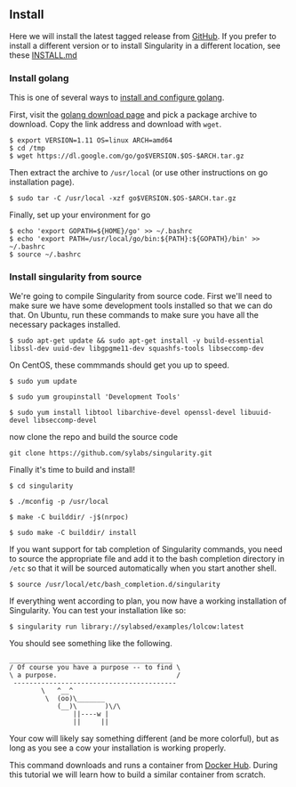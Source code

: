 ## Install

Here we will install the latest tagged release from [GitHub](https://github.com/singularityware/singularity). If you prefer to install a different version or to install Singularity in a different location, see these [INSTALL.md](https://github.com/sylabs/singularity/blob/master/INSTALL.md)

### Install golang
This is one of several ways to [install and configure golang](https://golang.org/doc/install).

First, visit the [golang download page](https://golang.org/dl/) and pick a
package archive to download.  Copy the link address and download with `wget`.

```
$ export VERSION=1.11 OS=linux ARCH=amd64
$ cd /tmp
$ wget https://dl.google.com/go/go$VERSION.$OS-$ARCH.tar.gz
```

Then extract the archive to `/usr/local` (or use other instructions on go
installation page).

```
$ sudo tar -C /usr/local -xzf go$VERSION.$OS-$ARCH.tar.gz
```

Finally, set up your environment for go

```
$ echo 'export GOPATH=${HOME}/go' >> ~/.bashrc
$ echo 'export PATH=/usr/local/go/bin:${PATH}:${GOPATH}/bin' >> ~/.bashrc
$ source ~/.bashrc
```
### Install singularity from source

We're going to compile Singularity from source code.  First we'll need to make sure we have some development tools installed so that we can do that.  On Ubuntu, run these commands to make sure you have all the necessary packages installed.

```
$ sudo apt-get update && sudo apt-get install -y build-essential libssl-dev uuid-dev libgpgme11-dev squashfs-tools libseccomp-dev
```

On CentOS, these commmands should get you up to speed.

```
$ sudo yum update

$ sudo yum groupinstall 'Development Tools'

$ sudo yum install libtool libarchive-devel openssl-devel libuuid-devel libseccomp-devel
```

now clone the repo and build the source code

```
git clone https://github.com/sylabs/singularity.git
```

Finally it's time to build and install!

```
$ cd singularity

$ ./mconfig -p /usr/local

$ make -C builddir/ -j$(nrpoc)

$ sudo make -C builddir/ install
```

If you want support for tab completion of Singularity commands, you need to source the appropriate file and add it to the bash completion directory in `/etc` so that it will be sourced automatically when you start another shell.

```
$ source /usr/local/etc/bash_completion.d/singularity
```

If everything went according to plan, you now have a working installation of Singularity.  You can test your installation like so:

```
$ singularity run library://sylabsed/examples/lolcow:latest
```

You should see something like the following.

```
_________________________________________
/ Of course you have a purpose -- to find \
\ a purpose.                              /
 -----------------------------------------
        \   ^__^
         \  (oo)\_______
            (__)\       )\/\
                ||----w |
                ||     ||
```

Your cow will likely say something different (and be more colorful), but as long as you see a cow your installation is working properly.

This command downloads and runs a container from [Docker Hub](https://hub.docker.com/r/godlovedc/lolcow/).  During this tutorial we will learn how to build a similar container from scratch.
